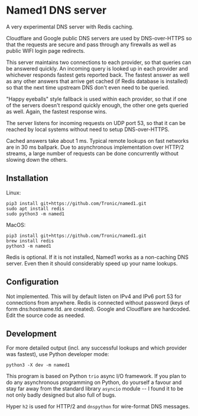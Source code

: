 # Named1 DNS server

A very experimental DNS server with Redis caching.

Cloudflare and Google public DNS servers are used by DNS-over-HTTPS so that the
requests are secure and pass through any firewalls as well as public WIFI login
page redirects.

This server maintains two connections to each provider, so that queries can be
answered quickly. An incoming query is looked up in each provider and whichever
responds fastest gets reported back. The fastest answer as well as any other
answers that arrive get cached (if Redis database is installed) so that the
next time upstream DNS don't even need to be queried.

"Happy eyeballs" style fallback is used within each provider, so that if one of the
servers doesn't respond quickly enough, the other one gets queried as well.
Again, the fastest response wins.

The server listens for incoming requests on UDP port 53, so that it can be
reached by local systems without need to setup DNS-over-HTTPS.

Cached answers take about 1 ms. Typical remote lookups on fast networks are in
30 ms ballpark. Due to asynchronous implementation over HTTP/2 streams, a large
number of requests can be done concurrently without slowing down the others.

## Installation

Linux:

````
pip3 install git+https://github.com/Tronic/named1.git
sudo apt install redis
sudo python3 -m named1
````

MacOS:

````
pip3 install git+https://github.com/Tronic/named1.git
brew install redis
python3 -m named1
````

Redis is optional. If it is not installed, Named1 works as a non-caching DNS
server. Even then it should considerably speed up your name lookups.

## Configuration

Not implemented. This will by default listen on IPv4 and IPv6 port 53 for
connections from anywhere. Redis is connected without password (keys of form
dns:hostname.tld. are created). Google and Cloudflare are hardcoded. Edit the
source code as needed.

## Development

For more detailed output (incl. any successful lookups and which provider was
fastest), use Python developer mode:

````
python3 -X dev -m named1
````

This program is based on Python ````trio```` async I/O framework. If you plan to
do any asynchronous programming on Python, do yourself a favour and stay far
away from the standard library ````asyncio```` module -- I found it to be not
only badly designed but also full of bugs.

Hyper ````h2```` is used for HTTP/2 and ````dnspython```` for wire-format DNS
messages.